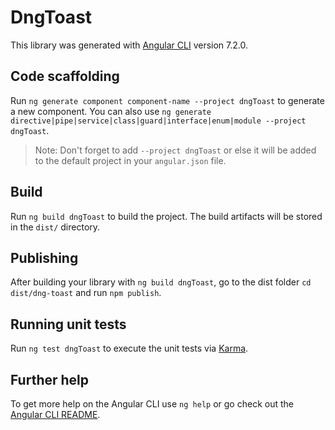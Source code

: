 # DngToast

This library was generated with [Angular CLI](https://github.com/angular/angular-cli) version 7.2.0.

## Code scaffolding

Run `ng generate component component-name --project dngToast` to generate a new component. You can also use `ng generate directive|pipe|service|class|guard|interface|enum|module --project dngToast`.
> Note: Don't forget to add `--project dngToast` or else it will be added to the default project in your `angular.json` file. 

## Build

Run `ng build dngToast` to build the project. The build artifacts will be stored in the `dist/` directory.

## Publishing

After building your library with `ng build dngToast`, go to the dist folder `cd dist/dng-toast` and run `npm publish`.

## Running unit tests

Run `ng test dngToast` to execute the unit tests via [Karma](https://karma-runner.github.io).

## Further help

To get more help on the Angular CLI use `ng help` or go check out the [Angular CLI README](https://github.com/angular/angular-cli/blob/master/README.md).
